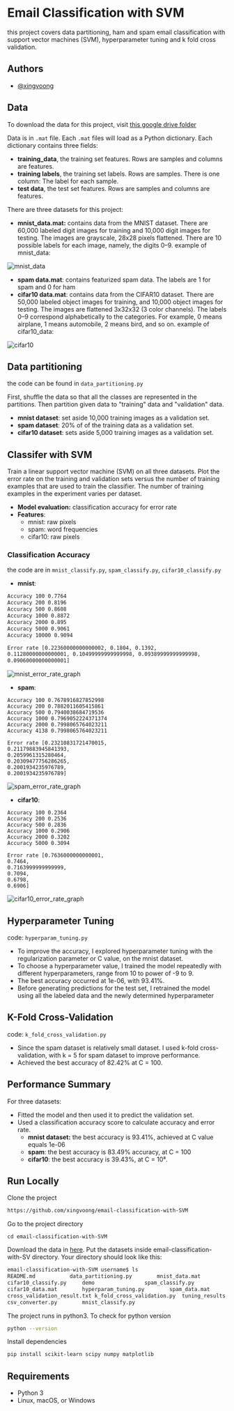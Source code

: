 # Email Classification with SVM
this project covers data partitioning, ham and spam email classification with support vector machines (SVM),
hyperparameter tuning and k fold cross validation.

## Authors
- [@xingvoong](https://github.com/xingvoong)

## Data
To download the data for this project, visit [this google drive folder](https://drive.google.com/drive/folders/1iknXeSFmPjvSfySFEIZFnFXIvziYyLF2?usp=sharing)


Data is in `.mat` file.  Each `.mat` files will load as a Python dictionary.  Each dictionary contains three fields:
- **training_data**, the training set features. Rows are samples and columns are features.
- **training labels**, the training set labels. Rows are samples. There is one column: The label for each sample.
- **test data**, the test set features. Rows are samples and columns are features.

There are three datasets for this project:
- **mnist_data.mat:** contains data from the MNIST dataset. There are 60,000 labeled digit images for training and 10,000 digit images for testing. The images are grayscale, 28x28 pixels flattened. There are 10 possible labels for each image, namely, the digits 0–9.
example of mnist_data:

![mnist_data](https://raw.githubusercontent.com/xingvoong/email-classification-with-SVM/main/demo/mnist-dataset.png?token=AHX47R2FCLIIKECXHVEDKUTBMHBLQ)

- **spam data.mat**: contains featurized spam data. The labels are 1 for spam and 0 for ham
- **cifar10 data.mat**: contains data from the CIFAR10 dataset. There are 50,000 labeled object images for training, and 10,000 object images for testing. The images are flattened 3x32x32 (3 color channels). The labels 0–9 correspond alphabetically to the categories. For example, 0 means airplane, 1 means automobile, 2 means bird, and so on.
example of cifar10_data:

![cifar10](https://raw.githubusercontent.com/xingvoong/email-classification-with-SVM/main/demo/cifar10-dataset.png?token=AHX47R4MANBTKS6GROELNCTBMHBVY)

## Data partitioning
the code can be found in `data_partitioning.py`

First, shuffle the data so that all the classes are represented in the partitions.  Then partition given data to "training" data and "validation" data.
- **mnist dataset**: set aside 10,000 training images as a validation set.
- **spam dataset**: 20% of of the training data as a validation set.
- **cifar10 dataset**: sets aside 5,000 training images as a validation set.

## Classifer with SVM
Train a linear support vector machine (SVM) on all three datasets. Plot the error rate on the training
and validation sets versus the number of training examples that are used to train the classifier.
The number of training examples in the experiment varies per dataset.

- **Model evaluation:** classification accuracy for error rate
- **Features**:
    - mnist: raw pixels
    - spam: word frequencies
    - cifar10: raw pixels 

### Classification Accuracy
the code are in `mnist_classify.py`, `spam_classify.py`, `cifar10_classify.py`
- **mnist**: 
```bash
Accuracy 100 0.7764
Accuracy 200 0.8196
Accuracy 500 0.8608
Accuracy 1000 0.8872
Accuracy 2000 0.895
Accuracy 5000 0.9061
Accuracy 10000 0.9094

Error rate [0.22360000000000002, 0.1804, 0.1392,
0.11280000000000001, 0.10499999999999998, 0.09389999999999998,
0.09060000000000001]
```
![mnist_error_rate_graph](https://raw.githubusercontent.com/xingvoong/email-classification-with-SVM/main/demo/mnist_error_rate_graph.png?token=AHX47R7AQBS3P3VB7TEQR4DBMHBYA)
- **spam**:
```
Accuracy 100 0.7678916827852998
Accuracy 200 0.7882011605415861
Accuracy 500 0.7940038684719536
Accuracy 1000 0.7969052224371374
Accuracy 2000 0.7998065764023211
Accuracy 4138 0.7998065764023211

Error rate [0.23210831721470015,
0.21179883945841393, 
0.2059961315280464, 
0.20309477756286265, 
0.2001934235976789, 
0.2001934235976789]
```
![spam_error_rate_graph](https://raw.githubusercontent.com/xingvoong/email-classification-with-SVM/main/demo/spam_error_rate_graph.png?token=AHX47RY3BEGGTPYUWBP4LS3BMHBB4)

- **cifar10**:
```
Accuracy 100 0.2364
Accuracy 200 0.2536
Accuracy 500 0.2836
Accuracy 1000 0.2906
Accuracy 2000 0.3202
Accuracy 5000 0.3094

Error rate [0.7636000000000001, 
0.7464, 
0.7163999999999999, 
0.7094, 
0.6798, 
0.6906]
```
![cifar10_error_rate_graph](https://raw.githubusercontent.com/xingvoong/email-classification-with-SVM/main/demo/cifar10_error_rate_graph.png?token=AHX47R2VRTTEE5U57XMHC2LBMHBDY)
## Hyperparameter Tuning
code: `hyperparam_tuning.py` 

- To improve the accuracy, I explored hyperparameter tuning with the regularization parameter or C value, on the mnist dataset.
- To choose a hyperparameter value, I trained the model repeatedly with different hyperparameters, range from 10 to power of -9 to 9.
- The best accuracy occurred at 1e-06, with 93.41%.
- Before generating predictions for the test set,  I retrained the model using all the labeled data and the newly determined hyperparameter

## K-Fold Cross-Validation
code: `k_fold_cross_validation.py`
- Since the spam dataset is relatively small dataset. I used k-fold cross-validation, with k = 5 for spam dataset to improve performance.
- Achieved the best accuracy of 82.42% at C = 100.

## Performance Summary
For three datasets:
- Fitted the model and then used it to predict the validation set.  
- Used a classification accuracy score to calculate accuracy and error rate.  
    - **mnist dataset:** the best accuracy is 93.41%, achieved at C value equals 1e-06
    - **spam**: the best accuracy is 83.49% accuracy, at C = 100
    - **cifar10**: the best accuracy is 39.43%, at C = 10⁸. 

## Run Locally
Clone the project
```bash
https://github.com/xingvoong/email-classification-with-SVM
```

Go to the project directory
```
cd email-classification-with-SVM
```
Download the data in [here](https://drive.google.com/drive/folders/1iknXeSFmPjvSfySFEIZFnFXIvziYyLF2?usp=sharing).  Put the datasets inside email-classification-with-SV directory.
Your directory should look like this:
```bash
email-classification-with-SVM username$ ls
README.md			data_partitioning.py		mnist_data.mat
cifar10_classify.py		demo				spam_classify.py
cifar10_data.mat		hyperparam_tuning.py		spam_data.mat
cross_validation_result.txt	k_fold_cross_validation.py	tuning_results.txt
csv_converter.py		mnist_classify.py
```

The project runs in python3.  To check for python version
```bash
python --version
```

Install dependencies
```bash
pip install scikit-learn scipy numpy matplotlib
```
## Requirements
- Python 3
- Linux, macOS, or Windows
